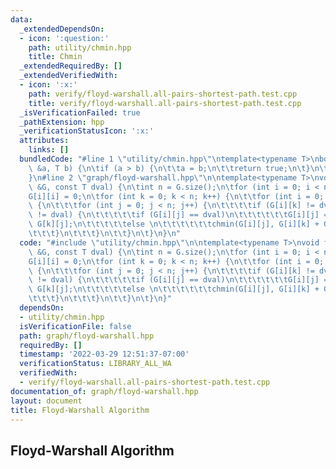 ```yaml
---
data:
  _extendedDependsOn:
  - icon: ':question:'
    path: utility/chmin.hpp
    title: Chmin
  _extendedRequiredBy: []
  _extendedVerifiedWith:
  - icon: ':x:'
    path: verify/floyd-warshall.all-pairs-shortest-path.test.cpp
    title: verify/floyd-warshall.all-pairs-shortest-path.test.cpp
  _isVerificationFailed: true
  _pathExtension: hpp
  _verificationStatusIcon: ':x:'
  attributes:
    links: []
  bundledCode: "#line 1 \"utility/chmin.hpp\"\ntemplate<typename T>\nbool chmin(T\
    \ &a, T b) {\n\tif (a > b) {\n\t\ta = b;\n\t\treturn true;\n\t}\n\treturn false;\n\
    }\n#line 2 \"graph/floyd-warshall.hpp\"\n\ntemplate<typename T>\nvoid floyd_warshall(vector<T>\
    \ &G, const T dval) {\n\tint n = G.size();\n\tfor (int i = 0; i < n; i++)\n\t\t\
    G[i][i] = 0;\n\tfor (int k = 0; k < n; k++) {\n\t\tfor (int i = 0; i < n; i++)\
    \ {\n\t\t\tfor (int j = 0; j < n; j++) {\n\t\t\t\tif (G[i][k] != dval && G[k][j]\
    \ != dval) {\n\t\t\t\t\tif (G[i][j] == dval)\n\t\t\t\t\t\tG[i][j] = G[i][k] +\
    \ G[k][j];\n\t\t\t\t\telse \n\t\t\t\t\t\tchmin(G[i][j], G[i][k] + G[k][j]);\n\t\
    \t\t\t}\n\t\t\t}\n\t\t}\n\t}\n}\n"
  code: "#include \"utility/chmin.hpp\"\n\ntemplate<typename T>\nvoid floyd_warshall(vector<T>\
    \ &G, const T dval) {\n\tint n = G.size();\n\tfor (int i = 0; i < n; i++)\n\t\t\
    G[i][i] = 0;\n\tfor (int k = 0; k < n; k++) {\n\t\tfor (int i = 0; i < n; i++)\
    \ {\n\t\t\tfor (int j = 0; j < n; j++) {\n\t\t\t\tif (G[i][k] != dval && G[k][j]\
    \ != dval) {\n\t\t\t\t\tif (G[i][j] == dval)\n\t\t\t\t\t\tG[i][j] = G[i][k] +\
    \ G[k][j];\n\t\t\t\t\telse \n\t\t\t\t\t\tchmin(G[i][j], G[i][k] + G[k][j]);\n\t\
    \t\t\t}\n\t\t\t}\n\t\t}\n\t}\n}"
  dependsOn:
  - utility/chmin.hpp
  isVerificationFile: false
  path: graph/floyd-warshall.hpp
  requiredBy: []
  timestamp: '2022-03-29 12:51:37-07:00'
  verificationStatus: LIBRARY_ALL_WA
  verifiedWith:
  - verify/floyd-warshall.all-pairs-shortest-path.test.cpp
documentation_of: graph/floyd-warshall.hpp
layout: document
title: Floyd-Warshall Algorithm
---
```


## Floyd-Warshall Algorithm